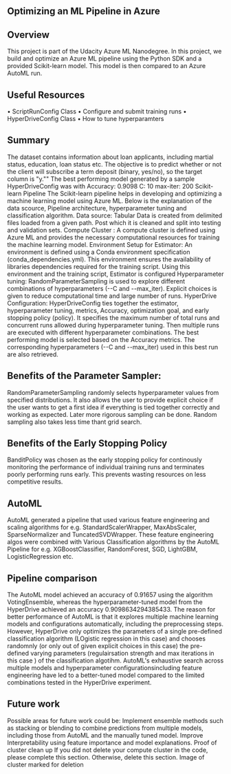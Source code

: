 ## Optimizing an ML Pipeline in Azure
## Overview
This project is part of the Udacity Azure ML Nanodegree. In this project, we build and optimize an Azure ML pipeline using the Python SDK and a provided Scikit-learn model. This model is then compared to an Azure AutoML run.
## Useful Resources
•	ScriptRunConfig Class
•	Configure and submit training runs
•	HyperDriveConfig Class
•	How to tune hyperparamters
## Summary
The dataset contains information about loan applicants, including martial status, education, loan status etc. The objective is to predict whether or not the client will subscribe a term deposit (binary, yes/no), so the target column is "y.""
The best performing model generated by a sample HyperDriveConfig was with Accuracy: 0.9098 C: 10 max-iter: 200
Scikit-learn Pipeline
The Scikit-learn pipeline helps in developing and optimizing a machine learning model using Azure ML. Below is the explanation of the data scource, Pipeline architecture, hyperparameter tuning and classification algorithm.
Data source: Tabular Data is created from delimited files loaded from a given path. Post which it is cleaned and split into testing and validation sets.
Compute Cluster : A compute cluster is defined using Azure ML and provides the necessary computational resources for training the machine learning model.
Environment Setup for Estimator: An environment is defined using a Conda environment specification (conda_dependencies.yml). This environment ensures the availability of libraries dependencies required for the training script. Using this environment and the training script, Estimator is configured
Hyperparameter tuning: RandomParameterSampling is used to explore different combinations of hyperparameters (--C and --max_iter). Explicit choices is given to reduce computational time and large number of runs.
HyperDrive Configuration: HyperDriveConfig ties together the estimator, hyperparameter tuning, metrics, Accuracy, optimization goal, and early stopping policy (policy). It specifies the maximum number of total runs and concurrent runs allowed during hyperparameter tuning.
Then multiple runs are executed with different hyperparameter combinations. The best performing model is selected based on the Accuracy metrics. The corresponding hyperparameters (--C and --max_iter) used in this best run are also retrieved.
## Benefits of the Parameter Sampler:
RandomParameterSampling randomly selects hyperparameter values from specified distributions. It also allows the user to provide explicit choice if the user wants to get a first idea if everything is tied together correctly and working as expected. Later more rigorous sampling can be done. Random sampling also takes less time thant grid search.
## Benefits of the Early Stopping Policy
BanditPolicy was chosen as the early stopping policy for continously monitoring the performance of individual training runs and terminates poorly performing runs early. This prevents wasting resources on less competitive results.
## AutoML
AutoML generated a pipeline that used various feature engineering and scaling algorithms for e.g. StandardScalerWrapper, MaxAbsScaler, SparseNormalizer and TuncatedSVDWrapper. These feature engineering algos were combined with Various Classification algorithms by the AutoML Pipeline for e.g. XGBoostClassifier, RandomForest, SGD, LightGBM, LogisticRegression etc.
## Pipeline comparison
The AutoML model achieved an accuracy of 0.91657 using the algorithm VotingEnsemble, whereas the hyperparameter-tuned model from the HyperDrive achieved an accuracy 0.9098634294385433. The reason for better performance of AutoML is that it explores multiple machine learning models and configurations automatically, including the preprocessing steps. However, HyperDrive only optimizes the parameters of a single pre-defined classification algorithm (LOgistic regression in this case) and chooses randomnly (or only out of given explicit choices in this case) the pre-defined varying parameters (regulairsation strength and max iterations in this case ) of the classification algotihm.
AutoML's exhaustive search across multiple models and hyperparameter configurationsincluding feature engineering have led to a better-tuned model compared to the limited combinations tested in the HyperDrive experiment.

## Future work
Possible areas for future work could be: Implement ensemble methods such as stacking or blending to combine predictions from multiple models, including those from AutoML and the manually tuned model.
Improve Interpretability using feature importance and model explanations.
Proof of cluster clean up
If you did not delete your compute cluster in the code, please complete this section. Otherwise, delete this section. Image of cluster marked for deletion
